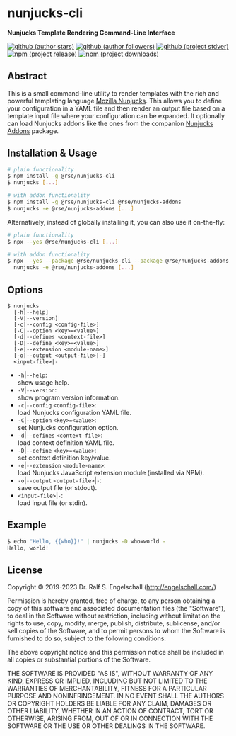 
nunjucks-cli
============

**Nunjucks Template Rendering Command-Line Interface**

[![github (author stars)](https://img.shields.io/github/stars/rse?logo=github&label=author%20stars&color=%233377aa)](https://github.com/rse)
[![github (author followers)](https://img.shields.io/github/followers/rse?label=author%20followers&logo=github&color=%234477aa)](https://github.com/rse)
[![github (project stdver)](https://img.shields.io/github/package-json/stdver/rse/nunjucks-cli?logo=github&label=stdver&color=%234477aa)](https://github.com/rse/nunjucks-cli)
<br/>
[![npm (project release)](https://img.shields.io/npm/v/%40rse/nunjucks-cli?logo=npm&label=npm%20release&color=%23cc3333)](https://npmjs.com/@rse/nunjucks-cli)
[![npm (project downloads)](https://img.shields.io/npm/dm/%40rse/nunjucks-cli?logo=npm&label=npm%20downloads&color=%23cc3333)](https://npmjs.com/@rse/nunjucks-cli)

Abstract
--------

This is a small command-line utility to render templates with the rich
and powerful templating language [Mozilla Nunjucks](https://mozilla.github.io/nunjucks/).
This allows you to define your configuration in a YAML file and then render
an output file based on a template input file where your configuration can be expanded.
It optionally can load Nunjucks addons like the ones from the companion
[Nunjucks Addons](https://github.com/rse/nunjucks-addons) package.

Installation & Usage
--------------------

```sh
# plain functionality
$ npm install -g @rse/nunjucks-cli
$ nunjucks [...]

# with addon functionality
$ npm install -g @rse/nunjucks-cli @rse/nunjucks-addons
$ nunjucks -e @rse/nunjucks-addons [...]
```

Alternatively, instead of globally installing it, you can also use it on-the-fly:

```sh
# plain functionality
$ npx --yes @rse/nunjucks-cli [...]

# with addon functionality
$ npx --yes --package @rse/nunjucks-cli --package @rse/nunjucks-addons -- \
  nunjucks -e @rse/nunjucks-addons [...]
```

Options
-------

```
$ nunjucks
  [-h|--help]
  [-V|--version]
  [-c|--config <config-file>]
  [-C|--option <key>=<value>]
  [-d|--defines <context-file>]
  [-D|--define <key>=<value>]
  [-e|--extension <module-name>]
  [-o|--output <output-file>|-]
  <input-file>|-
```

- `-h`|`--help`:<br/>
  show usage help.
- `-V`|`--version`:<br/>
  show program version information.
- `-c`|`--config` `<config-file>`:<br/>
  load Nunjucks configuration YAML file.
- `-C`|`--option` `<key>=<value>`:<br/>
  set Nunjucks configuration option.
- `-d`|`--defines` `<context-file>`:<br/>
  load context definition YAML file.
- `-D`|`--define` `<key>=<value>`:<br/>
  set context definition key/value.
- `-e`|`--extension` `<module-name>`:<br/>
  load Nunjucks JavaScript extension module (installed via NPM).
- `-o`|`--output` `<output-file>`|`-`:<br/>
  save output file (or stdout).
- `<input-file>`|`-`:<br/>
  load input file (or stdin).

Example
-------

```sh
$ echo "Hello, {{who}}!" | nunjucks -D who=world -
Hello, world!
```

License
-------

Copyright &copy; 2019-2023 Dr. Ralf S. Engelschall (http://engelschall.com/)

Permission is hereby granted, free of charge, to any person obtaining
a copy of this software and associated documentation files (the
"Software"), to deal in the Software without restriction, including
without limitation the rights to use, copy, modify, merge, publish,
distribute, sublicense, and/or sell copies of the Software, and to
permit persons to whom the Software is furnished to do so, subject to
the following conditions:

The above copyright notice and this permission notice shall be included
in all copies or substantial portions of the Software.

THE SOFTWARE IS PROVIDED "AS IS", WITHOUT WARRANTY OF ANY KIND,
EXPRESS OR IMPLIED, INCLUDING BUT NOT LIMITED TO THE WARRANTIES OF
MERCHANTABILITY, FITNESS FOR A PARTICULAR PURPOSE AND NONINFRINGEMENT.
IN NO EVENT SHALL THE AUTHORS OR COPYRIGHT HOLDERS BE LIABLE FOR ANY
CLAIM, DAMAGES OR OTHER LIABILITY, WHETHER IN AN ACTION OF CONTRACT,
TORT OR OTHERWISE, ARISING FROM, OUT OF OR IN CONNECTION WITH THE
SOFTWARE OR THE USE OR OTHER DEALINGS IN THE SOFTWARE.

